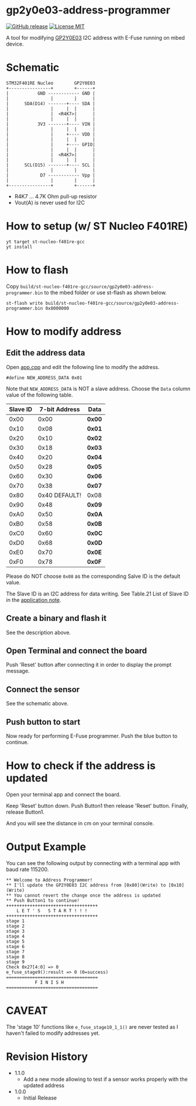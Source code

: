 gp2y0e03-address-programmer
===

[![GitHub release](https://img.shields.io/github/release/dbaba/gp2y0e03-address-programmer.svg)](https://github.com/dbaba/gp2y0e03-address-programmer/releases/latest)
[![License MIT](https://img.shields.io/github/license/dbaba/gp2y0e03-address-programmer.svg)](http://opensource.org/licenses/MIT)

A tool for modifying [GP2Y0E03](http://www.sharp-world.com/products/device/lineup/data/pdf/datasheet/gp2y0e03_e.pdf) I2C address with E-Fuse running on mbed device.

# Schematic

    STM32F401RE Nucleo        GP2Y0E03
    +----------------+        +------+
    |           GND ------------ GND |
    |                |        |      |
    |      SDA(D14) -------+---- SDA |
    |                |     |  |      |
    |                |  <R4K7>|      |
    |                |     |  |      |
    |           3V3 -------+---- VIN |
    |                |     |  |      |
    |                |     +---- VDD |
    |                |     |  |      |
    |                |     +---- GPIO|
    |                |     |  |      |
    |                |  <R4K7>|      |
    |                |     |  |      |
    |      SCL(D15) -------+---- SCL |
    |                |        |      |
    |            D7 ------------ Vpp |
    |                |        |      |
    +----------------+        +------+

 * R4K7 ... 4.7K Ohm pull-up resistor
 * Vout(A) is never used for I2C

# How to setup (w/ ST Nucleo F401RE)

    yt target st-nucleo-f401re-gcc
    yt install

# How to flash

Copy `build/st-nucleo-f401re-gcc/source/gp2y0e03-address-programmer.bin` to the mbed folder or use st-flash as shown below.

    st-flash write build/st-nucleo-f401re-gcc/source/gp2y0e03-address-programmer.bin 0x8000000

# How to modify address

## Edit the address data

Open [app.cpp](source/app.cpp) and edit the following line to modify the address.

    #define NEW_ADDRESS_DATA 0x01

Note that `NEW_ADDRESS_DATA` is NOT a slave address. Choose the `Data` column value of the following table.

| Slave ID | 7-bit Address |   Data   |
|----------|---------------|----------|
| 0x00     | 0x00          | **0x00** |
| 0x10     | 0x08          | **0x01** |
| 0x20     | 0x10          | **0x02** |
| 0x30     | 0x18          | **0x03** |
| 0x40     | 0x20          | **0x04** |
| 0x50     | 0x28          | **0x05** |
| 0x60     | 0x30          | **0x06** |
| 0x70     | 0x38          | **0x07** |
| 0x80     | 0x40 DEFAULT! |   0x08   |
| 0x90     | 0x48          | **0x09** |
| 0xA0     | 0x50          | **0x0A** |
| 0xB0     | 0x58          | **0x0B** |
| 0xC0     | 0x60          | **0x0C** |
| 0xD0     | 0x68          | **0x0D** |
| 0xE0     | 0x70          | **0x0E** |
| 0xF0     | 0x78          | **0x0F** |

Please do NOT choose `0x08` as the corresponding Salve ID is the default value.

The Slave ID is an I2C address for data writing. See Table.21 List of Slave ID in the [application note](http://www.sharp-world.com/products/device/lineup/data/pdf/datasheet/gp2y0e02_03_appl_e.pdf).

## Create a binary and flash it

See the description above.

## Open Terminal and connect the board

Push 'Reset' button after connecting it in order to display the prompt message.

## Connect the sensor

See the schematic above.

## Push button to start

Now ready for performing E-Fuse programmer. Push the blue button to continue.

# How to check if the address is updated

Open your terminal app and connect the board.

Keep 'Reset' button down. Push Button1 then release 'Reset' button. Finally, release Button1.

And you will see the distance in cm on your terminal console.

# Output Example

You can see the following output by connecting with a terminal app with baud rate 115200.

    ** Welcome to Address Programmer!
    ** I'll update the GP2Y0E03 I2C address from [0x80](Write) to [0x10](Write)
    ** You cannot revert the change once the address is updated
    ** Push Button1 to continue!
    +++++++++++++++++++++++++++++++++++
        L E T ' S   S T A R T ! ! !
    +++++++++++++++++++++++++++++++++++
    stage 1
    stage 2
    stage 3
    stage 4
    stage 5
    stage 6
    stage 7
    stage 8
    stage 9
    Check 0x27[4:0] => 0
    e_fuse_stage9():result => 0 (0=success)
    ===================================
               F I N I S H
    ===================================

# CAVEAT

The 'stage 10' functions like `e_fuse_stage10_1_1()` are never tested as I haven't failed to modify addresses yet.

# Revision History
* 1.1.0
  - Add a new mode allowing to test if a sensor works properly with the updated address
* 1.0.0
  - Initial Release
